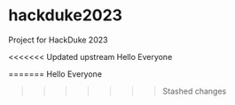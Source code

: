 # hackduke2023
Project for HackDuke 2023

<<<<<<< Updated upstream
Hello Everyone


=======
Hello Everyone
>>>>>>> Stashed changes
